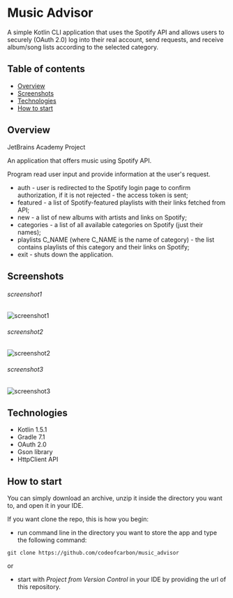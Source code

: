 # Music Advisor 

A simple Kotlin CLI application that uses the Spotify API and allows users to securely (OAuth 2.0) 
log into their real account, send requests, and receive album/song lists according to the selected category.

## Table of contents
* [Overview](#overview)
* [Screenshots](#screenshots)
* [Technologies](#technologies)
* [How to start](#how-to-start)

## Overview
JetBrains Academy Project

An application that offers music using Spotify API.

Program read user input and provide information at the user's request.
- auth - user is redirected to the Spotify login page to confirm authorization, if it is not rejected - the access token is sent;
- featured - a list of Spotify-featured playlists with their links fetched from API;
- new - a list of new albums with artists and links on Spotify;
- categories - a list of all available categories on Spotify (just their names);
- playlists C_NAME (where C_NAME is the name of category) - the list contains playlists of this category and their links on Spotify;
- exit - shuts down the application.

## Screenshots
###### screenshot1
![screenshot1](/screenshots/screenshot1.png) 

###### screenshot2
![screenshot2](screenshots/screenshot2.png)

###### screenshot3
![screenshot3](screenshots/screenshot3.png)

## Technologies
- Kotlin 1.5.1
- Gradle 7.1
- OAuth 2.0
- Gson library
- HttpClient API

## How to start

You can simply download an archive, unzip it inside the directory you want to, and open it in your IDE. 

If you want clone the repo, this is how you begin:

- run command line in the directory you want to store the app and type the following command: 
  
``git clone https://github.com/codeofcarbon/music_advisor`` 
    
   or
    
- start with *Project from Version Control* in your IDE by providing the url of this repository.

